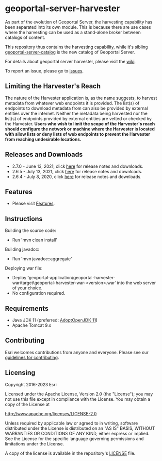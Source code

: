 # geoportal-server-harvester
As part of the evolution of Geoportal Server, the harvesting capability has been separated into its own module. This is because there are use cases where the harvesting can be used as a stand-alone broker between catalogs of content. 

This repository thus contains the harvesting capability, while it's sibling [geoportal-server-catalog](https://github.com/Esri/geoportal-server-catalog) is the new catalog of Geoportal Server.

For details about geoportal server harvester, please visit the [wiki](https://github.com/Esri/geoportal-server-harvester/wiki).

To report an issue, please go to [issues](https://github.com/Esri/geoportal-server-harvester/issues).

## Limiting the Harvester's Reach

The nature of the Harvester application is, as the name suggests, to harvest metadata from whatever web endpoints it is provided. The list(s) of endpoints to download metadata from can also be provided by external entities over the internet. Neither the metadata being harvested nor the list(s) of endpoints provided by external entities are vetted or checked by the Harvester. **Users who wish to limit the scope of the Harvester's reach should configure the network or machine where the Harvester is located with allow lists or deny lists of web endpoints to prevent the Harvester from reaching undesirable locations.**

## Releases and Downloads
- 2.7.0 - June 13, 2021, click [here](https://github.com/Esri/geoportal-server-harvester/releases/tag/v2.7.0) for release notes and downloads. 
- 2.6.5 - July 13, 2021, click [here](https://github.com/Esri/geoportal-server-harvester/releases/tag/v2.6.5) for release notes and downloads. 
- 2.6.4 - July 8, 2020, click [here](https://github.com/Esri/geoportal-server-harvester/releases/tag/v2.6.4) for release notes and downloads. 

## Features

* Please visit [Features](https://github.com/Esri/geoportal-server-harvester/wiki/Features).

## Instructions

Building the source code:

* Run 'mvn clean install'

Building javadoc:

* Run 'mvn javadoc::aggregate'

Deploying war file:

* Deploy 'geoportal-application\geoportal-harvester-war\target\geoportal-harvester-war-&lt;version&gt;.war' into the web server of your choice.
* No configuration required.

## Requirements

* Java JDK 11 (preferred: [AdoptOpenJDK 11](https://adoptopenjdk.net/))
* Apache Tomcat 9.x

## Contributing

Esri welcomes contributions from anyone and everyone. Please see our [guidelines for contributing](https://github.com/esri/contributing).

## Licensing
Copyright 2016-2023 Esri

Licensed under the Apache License, Version 2.0 (the "License");
you may not use this file except in compliance with the License.
You may obtain a copy of the License at

   http://www.apache.org/licenses/LICENSE-2.0

Unless required by applicable law or agreed to in writing, software
distributed under the License is distributed on an "AS IS" BASIS,
WITHOUT WARRANTIES OR CONDITIONS OF ANY KIND, either express or implied.
See the License for the specific language governing permissions and
limitations under the License.

A copy of the license is available in the repository's [LICENSE](LICENSE.txt) file.

